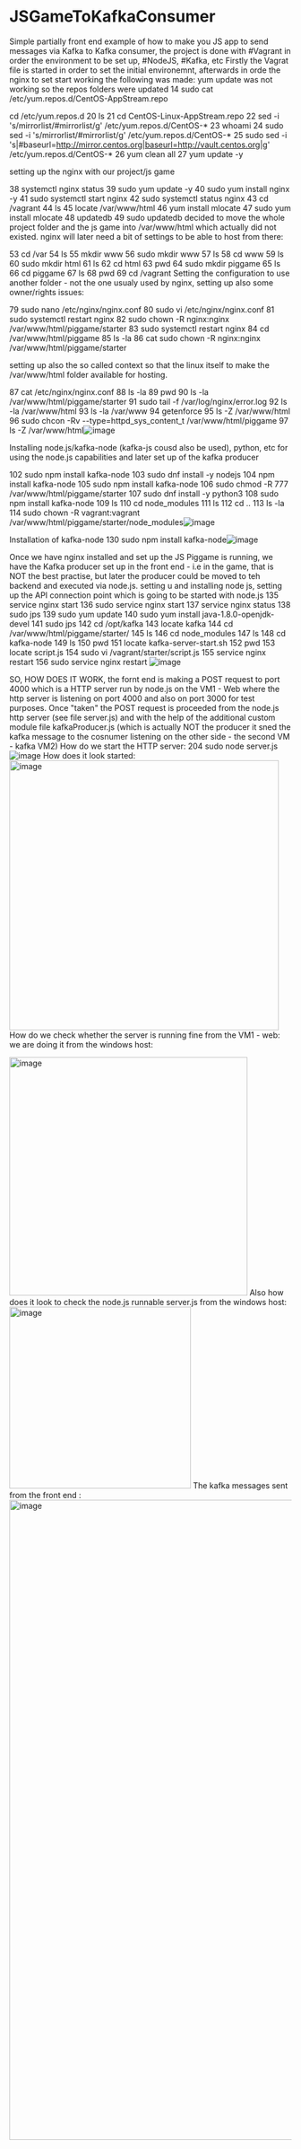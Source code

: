 # JSGameToKafkaConsumer
Simple partially front end example of how to make you JS app to send messages via Kafka to Kafka consumer, the project is done with #Vagrant in order the environment to be set up, #NodeJS, #Kafka, etc
Firstly the Vagrat file is started in order to set the initial environemnt, afterwards in orde the nginx to set start working the following was made:
yum update was not working so the repos folders were updated
14  sudo cat /etc/yum.repos.d/CentOS-AppStream.repo

cd /etc/yum.repos.d
   20  ls
   21  cd CentOS-Linux-AppStream.repo
   22  sed -i 's/mirrorlist/#mirrorlist/g' /etc/yum.repos.d/CentOS-*
   23  whoami
   24  sudo sed -i 's/mirrorlist/#mirrorlist/g' /etc/yum.repos.d/CentOS-*
   25  sudo sed -i 's|#baseurl=http://mirror.centos.org|baseurl=http://vault.centos.org|g' /etc/yum.repos.d/CentOS-*
   26  yum clean all
   27  yum update -y

setting up the nginx with our project/js game 

 38  systemctl nginx status
   39  sudo yum update -y
   40  sudo yum install nginx -y
   41  sudo systemctl start nginx
   42  sudo systemctl status nginx
   43  cd /vagrant
   44  ls
   45  locate /var/www/html
   46  yum install mlocate
   47  sudo yum install mlocate
   48  updatedb
   49  sudo updatedb
decided to move the whole project folder and the js game into /var/www/html which actually did not existed.
nginx will later need a bit of settings to be able to host from there:

 53  cd /var
   54  ls
   55  mkdir www
   56  sudo mkdir www
   57  ls
   58  cd www
   59  ls
   60  sudo mkdir html
   61  ls
   62  cd html
   63  pwd
   64  sudo mkdir piggame
   65  ls
   66  cd piggame
   67  ls
   68  pwd
   69  cd /vagrant
Setting the configuration to use another folder - not the one usualy used by nginx, setting up also some owner/rights issues:

79  sudo nano /etc/nginx/nginx.conf
   80  sudo vi /etc/nginx/nginx.conf
   81  sudo systemctl restart nginx
   82  sudo chown -R nginx:nginx /var/www/html/piggame/starter
   83  sudo systemctl restart nginx
   84  cd /var/www/html/piggame
   85  ls -la
   86  cat sudo chown -R nginx:nginx /var/www/html/piggame/starter

setting up also the so called context so that the linux itself to make the /var/www/html folder available for hosting.

 87  cat /etc/nginx/nginx.conf
   88  ls -la
   89  pwd
   90  ls -la /var/www/html/piggame/starter
   91  sudo tail -f /var/log/nginx/error.log
   92  ls -la /var/www/html
   93  ls -la /var/www
   94  getenforce
   95  ls -Z /var/www/html
   96  sudo chcon -Rv --type=httpd_sys_content_t /var/www/html/piggame
   97  ls -Z /var/www/html![image](https://github.com/KirilR/JSGameToKafkaConsumer/assets/7829757/bc1c35df-f091-4893-9dcd-a27654666481)

Installing node.js/kafka-node (kafka-js cousd also be used), python, etc for using the node.js capabilities and later set up of the kafka producer

  102  sudo npm install kafka-node
  103  sudo dnf install -y nodejs
  104  npm install kafka-node
  105  sudo npm install kafka-node
  106  sudo chmod -R 777 /var/www/html/piggame/starter
  107  sudo dnf install -y python3
  108  sudo npm install kafka-node
  109  ls
  110  cd node_modules
  111  ls
  112  cd ..
  113  ls -la
  114  sudo chown -R vagrant:vagrant /var/www/html/piggame/starter/node_modules![image](https://github.com/KirilR/JSGameToKafkaConsumer/assets/7829757/d2b08f8e-43c9-4949-9558-17ba597e85aa)

Installation of kafka-node
130  sudo npm install kafka-node![image](https://github.com/KirilR/JSGameToKafkaConsumer/assets/7829757/0e7cd97a-cbc9-4200-8857-dc3e10cd5aef)

Once we have nginx installed and set up the JS Piggame is running, we have the Kafka producer set up in the front end  - i.e in the game, that is NOT the best practise, but later the producer could be moved to teh backend and executed via node.js.
setting u and installing node js, setting up the API connection point which is going to be started with node.js
135  service nginx start
  136  sudo service nginx start
  137  service nginx status
  138  sudo jps
  139  sudo yum update
  140  sudo yum install java-1.8.0-openjdk-devel
  141  sudo jps
  142  cd /opt/kafka
  143  locate kafka
  144  cd /var/www/html/piggame/starter/
  145  ls
  146  cd  node_modules
  147  ls
  148  cd kafka-node
  149  ls
  150  pwd
  151  locate kafka-server-start.sh
  152  pwd
  153  locate script.js
  154  sudo vi /vagrant/starter/script.js
  155  service nginx restart
  156  sudo service nginx restart
![image](https://github.com/KirilR/JSGameToKafkaConsumer/assets/7829757/228ea6cb-1c47-4370-9a4c-724578975bd5)

SO, HOW DOES IT WORK,
the fornt end is making a POST request to port 4000 which is a HTTP server run by node.js on the VM1 - Web where the http server is listening on port 4000 and also on port 3000 for test purposes.
Once "taken" the POST request is proceeded from the node.js http server (see file server.js) and with the help of the additional custom module file kafkaProducer.js (which is actually NOT the producer it sned the kafka message to the cosnumer listening on the other side - the second VM - kafka VM2)
How do we start the HTTP server:
 204  sudo node server.js
![image](https://github.com/KirilR/JSGameToKafkaConsumer/assets/7829757/b4bde47c-0c5b-4b4d-8a62-dd37779537d2)
How does it look started:
<img width="481" alt="image" src="https://github.com/KirilR/JSGameToKafkaConsumer/assets/7829757/59dea339-3553-4516-9822-07f5e85e0d25">
How do we check whether the server is running fine from the VM1 - web: we are doing it from the windows host:

<img width="425" alt="image" src="https://github.com/KirilR/JSGameToKafkaConsumer/assets/7829757/88abcc91-7ea3-432a-8a43-da64998a61e9">
Also how does it look to check the node.js runnable server.js from the windows host:
<img width="324" alt="image" src="https://github.com/KirilR/JSGameToKafkaConsumer/assets/7829757/d1a3ffb2-25d4-431e-94ba-3b58e096b131">
The kafka messages sent from the front end :
<img width="1141" alt="image" src="https://github.com/KirilR/JSGameToKafkaConsumer/assets/7829757/fb4e9411-2c3d-4895-99e0-3c0fcf613357">












